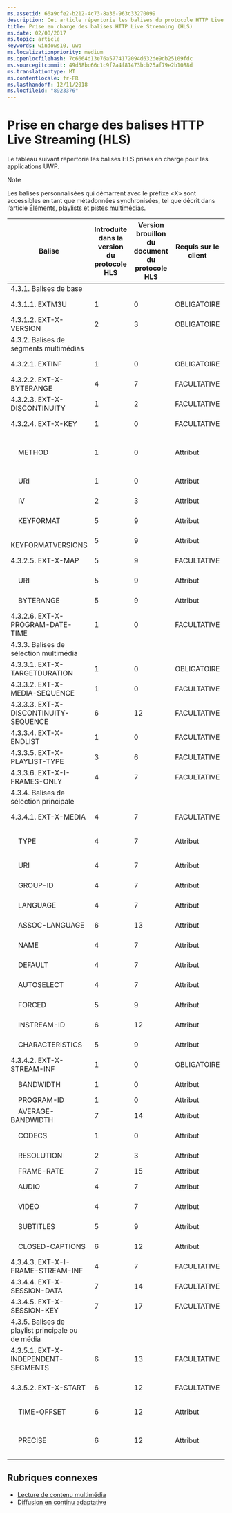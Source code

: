 ```yaml
---
ms.assetid: 66a9cfe2-b212-4c73-8a36-963c33270099
description: Cet article répertorie les balises du protocole HTTP Live Streaming (HLS) prises en charge pour les applications UWP.
title: Prise en charge des balises HTTP Live Streaming (HLS)
ms.date: 02/08/2017
ms.topic: article
keywords: windows10, uwp
ms.localizationpriority: medium
ms.openlocfilehash: 7c6664d13e76a5774172094d632de9db25109fdc
ms.sourcegitcommit: 49d58bc66c1c9f2a4f81473bcb25af79e2b1088d
ms.translationtype: MT
ms.contentlocale: fr-FR
ms.lasthandoff: 12/11/2018
ms.locfileid: "8923376"
---
```

# <a name="http-live-streaming-hls-tag-support"></a>Prise en charge des balises HTTP Live Streaming (HLS)
Le tableau suivant répertorie les balises HLS prises en charge pour les applications UWP.

> [!NOTE] 
> Les balises personnalisées qui démarrent avec le préfixe «X» sont accessibles en tant que métadonnées synchronisées, tel que décrit dans l’article [Éléments, playlists et pistes multimédias](media-playback-with-mediasource.md).

|Balise |Introduite dans la version du protocole HLS|Version brouillon du document du protocole HLS|Requis sur le client|Version de juillet de Windows10|Windows10, version1511|Windows10, version1607 |
|---------------------|-----------|--------------|---------|--------------|-----|-----|
|4.3.1.  Balises de base                 |             |                   |         |             |     |    |
| 4.3.1.1.  EXTM3U |1|0|OBLIGATOIRE|Prise en charge|Pris en charge|Prise en charge|
| 4.3.1.2.  EXT-X-VERSION |2|3|OBLIGATOIRE|Prise en charge|Pris en charge|Prise en charge
|4.3.2.  Balises de segments multimédias                 |             |                   |         |             |     |    | 
| 4.3.2.1.  EXTINF  |1|0|OBLIGATOIRE|Prise en charge|Pris en charge|Prise en charge
| 4.3.2.2.  EXT-X-BYTERANGE |4|7|FACULTATIVE|Prise en charge|Pris en charge|Prise en charge|
| 4.3.2.3.  EXT-X-DISCONTINUITY |1|2|FACULTATIVE|Prise en charge|Pris en charge|Prise en charge|
| 4.3.2.4.  EXT-X-KEY |1|0|FACULTATIVE|Prise en charge|Pris en charge|Prise en charge|
|&nbsp;&nbsp;&nbsp; METHOD|1|0|Attribut|«NONE, AES-128»|«NONE, AES-128»|«NONE, AES-128, SAMPLE-AES»|
|&nbsp;&nbsp;&nbsp; URI|1|0|Attribut|Prise en charge|Pris en charge|Prise en charge|
|&nbsp;&nbsp;&nbsp; IV|2|3|Attribut|Prise en charge|Pris en charge|Prise en charge|
|&nbsp;&nbsp;&nbsp; KEYFORMAT|5|9|Attribut|Pas de prise en charge|Pas de prise en charge|Non prise en charge|
|&nbsp;&nbsp;&nbsp; KEYFORMATVERSIONS|5|9|Attribut|Pas de prise en charge|Pas de prise en charge|Non prise en charge|
| 4.3.2.5.  EXT-X-MAP |5|9|FACULTATIVE|Pas de prise en charge|Pas de prise en charge|Non prise en charge|
|&nbsp;&nbsp;&nbsp; URI|5|9|Attribut|Pas de prise en charge|Pas de prise en charge|Non prise en charge|
|&nbsp;&nbsp;&nbsp; BYTERANGE|5|9|Attribut|Pas de prise en charge|Pas de prise en charge|Non prise en charge|
| 4.3.2.6.  EXT-X-PROGRAM-DATE-TIME |1|0|FACULTATIVE|Pas de prise en charge|Pas de prise en charge|Non prise en charge|
|4.3.3.  Balises de sélection multimédia                 |             |                   |         |             |     |    | 
| 4.3.3.1.  EXT-X-TARGETDURATION  |1|0|OBLIGATOIRE|Prise en charge|Pris en charge|Prise en charge|
| 4.3.3.2.  EXT-X-MEDIA-SEQUENCE  |1|0|FACULTATIVE|Prise en charge|Pris en charge|Prise en charge|
| 4.3.3.3.  EXT-X-DISCONTINUITY-SEQUENCE|6|12|FACULTATIVE|Pas de prise en charge|Pas de prise en charge|Non prise en charge|
| 4.3.3.4.  EXT-X-ENDLIST |1|0|FACULTATIVE|Prise en charge|Pris en charge|Prise en charge|
| 4.3.3.5.  EXT-X-PLAYLIST-TYPE |3|6|FACULTATIVE|Prise en charge|Pris en charge|Prise en charge|
| 4.3.3.6.  EXT-X-I-FRAMES-ONLY |4|7|FACULTATIVE|Pas de prise en charge|Pas de prise en charge|Non prise en charge|
|4.3.4.  Balises de sélection principale                 |             |                   |         |             |     |    |
| 4.3.4.1.  EXT-X-MEDIA |4|7|FACULTATIVE|Prise en charge|Pris en charge|Prise en charge|
|&nbsp;&nbsp;&nbsp;  TYPE|4|7|Attribut|«AUDIO, VIDEO»|«AUDIO, VIDEO»|«AUDIO, VIDEO, SUBTITLES»|
|&nbsp;&nbsp;&nbsp;  URI|4|7|Attribut|Prise en charge|Pris en charge|Prise en charge|
|&nbsp;&nbsp;&nbsp;  GROUP-ID|4|7|Attribut|Prise en charge|Pris en charge|Prise en charge|
|&nbsp;&nbsp;&nbsp;  LANGUAGE|4|7|Attribut|Prise en charge|Pris en charge|Prise en charge|
|&nbsp;&nbsp;&nbsp;  ASSOC-LANGUAGE|6|13|Attribut|Pas de prise en charge|Pas de prise en charge|Non prise en charge|
|&nbsp;&nbsp;&nbsp;  NAME|4|7|Attribut|Pas de prise en charge|Pas de prise en charge|Prise en charge|
|&nbsp;&nbsp;&nbsp;  DEFAULT|4|7|Attribut|Pas de prise en charge|Pas de prise en charge|Non prise en charge|
|&nbsp;&nbsp;&nbsp;  AUTOSELECT|4|7|Attribut|Pas de prise en charge|Pas de prise en charge|Non prise en charge|
|&nbsp;&nbsp;&nbsp;  FORCED|5|9|Attribut|Pas de prise en charge|Pas de prise en charge|Non prise en charge|
|&nbsp;&nbsp;&nbsp;  INSTREAM-ID|6|12|Attribut|Pas de prise en charge|Pas de prise en charge|Non prise en charge|
|&nbsp;&nbsp;&nbsp;  CHARACTERISTICS|5|9|Attribut|Pas de prise en charge|Pas de prise en charge|Non prise en charge|
| 4.3.4.2.  EXT-X-STREAM-INF  |1|0|OBLIGATOIRE|Prise en charge|Pris en charge|Prise en charge|
|&nbsp;&nbsp;&nbsp;  BANDWIDTH|1|0|Attribut|Prise en charge|Pris en charge|Prise en charge|
|&nbsp;&nbsp;&nbsp;  PROGRAM-ID|1|0|Attribut|N/A|N/A|N/A|
|&nbsp;&nbsp;&nbsp;  AVERAGE-BANDWIDTH|7|14|Attribut|Pas de prise en charge|Pas de prise en charge|Non prise en charge|
|&nbsp;&nbsp;&nbsp;  CODECS|1|0|Attribut|Prise en charge|Pris en charge|Prise en charge|
|&nbsp;&nbsp;&nbsp;  RESOLUTION|2|3|Attribut|Prise en charge|Pris en charge|Prise en charge|
|&nbsp;&nbsp;&nbsp;  FRAME-RATE|7|15|Attribut|N/A|N/A|N/A|
|&nbsp;&nbsp;&nbsp;  AUDIO|4|7|Attribut|Prise en charge|Pris en charge|Prise en charge|
|&nbsp;&nbsp;&nbsp;  VIDEO|4|7|Attribut|Prise en charge|Pris en charge|Prise en charge|
|&nbsp;&nbsp;&nbsp;  SUBTITLES|5|9|Attribut|Pas de prise en charge|Pas de prise en charge|Prise en charge|
|&nbsp;&nbsp;&nbsp;  CLOSED-CAPTIONS|6|12|Attribut|Pas de prise en charge|Pas de prise en charge|Non prise en charge|
| 4.3.4.3.  EXT-X-I-FRAME-STREAM-INF  |4|7|FACULTATIVE|Pas de prise en charge|Pas de prise en charge|Non prise en charge|
| 4.3.4.4.  EXT-X-SESSION-DATA  |7|14|FACULTATIVE|Pas de prise en charge|Pas de prise en charge|Non prise en charge|
| 4.3.4.5.  EXT-X-SESSION-KEY |7|17|FACULTATIVE|Pas de prise en charge|Pas de prise en charge|Pas de prise en charge|
|4.3.5.  Balises de playlist principale ou de média                  |             |                   |         |             |     |    |
| 4.3.5.1.  EXT-X-INDEPENDENT-SEGMENTS |6|13|FACULTATIVE|Pas de prise en charge|Prise en charge|Prise en charge|
| 4.3.5.2.  EXT-X-START  |6|12|FACULTATIVE|Pas de prise en charge|Prise en charge partielle|Prise en charge partielle|
|&nbsp;&nbsp;&nbsp;  TIME-OFFSET|6|12|Attribut|Pas de prise en charge|Prise en charge|Prise en charge|
|&nbsp;&nbsp;&nbsp;  PRECISE|6|12|Attribut|Pas de prise en charge|Valeur «NON» par défaut prise en charge|Valeur «NON» par défaut prise en charge|



## <a name="related-topics"></a>Rubriques connexes

* [Lecture de contenu multimédia](media-playback.md)
* [Diffusion en continu adaptative](adaptive-streaming.md)
 

 




